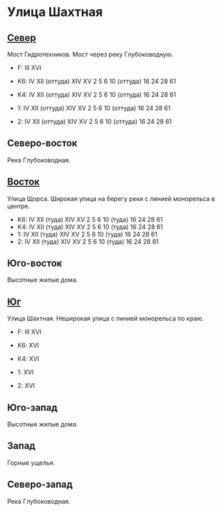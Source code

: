 # Улица Шахтная

## [Север](./10440095.md)

Мост Гидротехников.
Мост через реку Глубоководную.

* F:    III XVI

* K6:   IV  XII (оттуда)    XIV XV
        2   5   6   10 (оттуда) 16  24  28  61
* K4:   IV  XII (оттуда)    XIV XV
        2   5   6   10 (оттуда) 16  24  28  61
* 1:    IV  XII (оттуда)    XIV XV
        2   5   6   10 (оттуда) 16  24  28  61
* 2:    IV  XII (оттуда)    XIV XV
        2   5   6   10 (оттуда) 16  24  28  61

## Северо-восток

Река Глубоководная.

## [Восток](./11460010.md)

Улица Щорса.
Широкая улица на берегу реки с линией монорельса в центре.

* K6:   IV  XII (туда)  XIV XV
        2   5   6   10 (туда)   16  24  28  61
* K4:   IV  XII (туда)  XIV XV
        2   5   6   10 (туда)   16  24  28  61
* 1:    IV  XII (туда)  XIV XV
        2   5   6   10 (туда)   16  24  28  61
* 2:    IV  XII (туда)  XIV XV
        2   5   6   10 (туда)   16  24  28  61

## Юго-восток

Высотные жилые дома.

## [Юг](./450115.md)

Улица Шахтная.
Неширокая улица с линией монорельса по краю.

* F:    III XVI

* K6:   XVI
* K4:   XVI
* 1:    XVI
* 2:    XVI

## Юго-запад

Высотные жилые дома.

## Запад

Горные ущелья.

## Северо-запад

Река Глубоководная.
